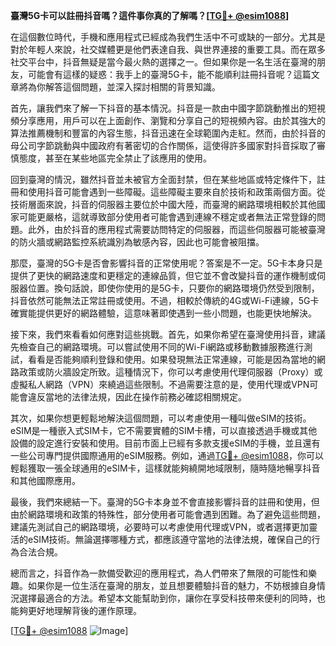**臺灣5G卡可以註冊抖音嗎？這件事你真的了解嗎？[[TG💪+ @esim1088](https://t.me/s/esim1088)]**

在這個數位時代，手機和應用程式已經成為我們生活中不可或缺的一部分。尤其是對於年輕人來說，社交媒體更是他們表達自我、與世界連接的重要工具。而在眾多社交平台中，抖音無疑是當今最火熱的選擇之一。但如果你是一名生活在臺灣的朋友，可能會有這樣的疑惑：我手上的臺灣5G卡，能不能順利註冊抖音呢？這篇文章將為你解答這個問題，並深入探討相關的背景知識。

首先，讓我們來了解一下抖音的基本情況。抖音是一款由中國字節跳動推出的短視頻分享應用，用戶可以在上面創作、瀏覽和分享自己的短視頻內容。由於其強大的算法推薦機制和豐富的內容生態，抖音迅速在全球範圍內走紅。然而，由於抖音的母公司字節跳動與中國政府有著密切的合作關係，這使得許多國家對抖音採取了審慎態度，甚至在某些地區完全禁止了該應用的使用。

回到臺灣的情況，雖然抖音並未被官方全面封禁，但在某些地區或特定條件下，註冊和使用抖音可能會遇到一些障礙。這些障礙主要來自於技術和政策兩個方面。從技術層面來說，抖音的伺服器主要位於中國大陸，而臺灣的網路環境相較於其他國家可能更嚴格，這就導致部分使用者可能會遇到連線不穩定或者無法正常登錄的問題。此外，由於抖音的應用程式需要訪問特定的伺服器，而這些伺服器可能被臺灣的防火牆或網路監控系統識別為敏感內容，因此也可能會被阻擋。

那麼，臺灣的5G卡是否會影響抖音的正常使用呢？答案是不一定。5G卡本身只是提供了更快的網路速度和更穩定的連線品質，但它並不會改變抖音的運作機制或伺服器位置。換句話說，即使你使用的是5G卡，只要你的網路環境仍然受到限制，抖音依然可能無法正常註冊或使用。不過，相較於傳統的4G或Wi-Fi連線，5G卡確實能提供更好的網路體驗，這意味著即使遇到一些小問題，也能更快地解決。

接下來，我們來看看如何應對這些挑戰。首先，如果你希望在臺灣使用抖音，建議先檢查自己的網路環境。可以嘗試使用不同的Wi-Fi網路或移動數據服務進行測試，看看是否能夠順利登錄和使用。如果發現無法正常連線，可能是因為當地的網路政策或防火牆設定所致。這種情況下，你可以考慮使用代理伺服器（Proxy）或虛擬私人網路（VPN）來繞過這些限制。不過需要注意的是，使用代理或VPN可能會違反當地的法律法規，因此在操作前務必確認相關規定。

其次，如果你想更輕鬆地解決這個問題，可以考慮使用一種叫做eSIM的技術。eSIM是一種嵌入式SIM卡，它不需要實體的SIM卡槽，可以直接透過手機或其他設備的設定進行安裝和使用。目前市面上已經有多款支援eSIM的手機，並且還有一些公司專門提供國際通用的eSIM服務。例如，通過[TG💪+ @esim1088](https://t.me/s/esim1088)，你可以輕鬆獲取一張全球通用的eSIM卡，這樣就能夠繞開地域限制，隨時隨地暢享抖音和其他國際應用。

最後，我們來總結一下。臺灣的5G卡本身並不會直接影響抖音的註冊和使用，但由於網路環境和政策的特殊性，部分使用者可能會遇到困難。為了避免這些問題，建議先測試自己的網路環境，必要時可以考慮使用代理或VPN，或者選擇更加靈活的eSIM技術。無論選擇哪種方式，都應該遵守當地的法律法規，確保自己的行為合法合規。

總而言之，抖音作為一款備受歡迎的應用程式，為人們帶來了無限的可能性和樂趣。如果你是一位生活在臺灣的朋友，並且想要體驗抖音的魅力，不妨根據自身情況選擇最適合的方法。希望本文能幫助到你，讓你在享受科技帶來便利的同時，也能夠更好地理解背後的運作原理。

[[TG💪+ @esim1088](https://t.me/s/esim1088) ![Image](https://i.postimg.cc/4NQfJmqS/Snipaste-2025-05-13-00-14-12.png)]